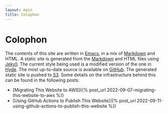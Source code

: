 ```yaml
---
layout: main
title: Colophon
---
```


# Colophon

The contents of this site are written in [Emacs][emacs], in a mix of
[Markdown][markdown] and HTML. A static site is generated from the
[Markdown][markdown] and HTML files using [Jekyll][jekyll]. The current style
being used is a modified version of the one in [Hyde][hyde]. The most up-to-date
source is available on [GitHub][github]. The generated static site is pushed to
[S3][S3 static website]. Some details on the infrastructure behind this can be
found in the following posts:

- [Migrating This Website to AWS]({% post_url
  2022-09-07-migrating-this-website-to-aws %})
- [Using GitHub Actions to Publish This Website]({% post_url
  2022-09-11-using-github-actions-to-publish-this-website %})

[S3 static website]: https://docs.aws.amazon.com/AmazonS3/latest/userguide/WebsiteHosting.html
[emacs]: https://www.gnu.org/software/emacs/
[github]: https://github.com/jcazevedo/jcazevedo.net
[hyde]: https://hyde.getpoole.com/
[jekyll]: https://jekyllrb.com/
[markdown]: https://daringfireball.net/projects/markdown/
